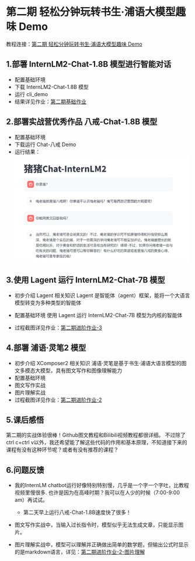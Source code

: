 ﻿# 第二期 轻松分钟玩转书生·浦语大模型趣味 Demo
教程连接：[第二期 轻松分钟玩转书生·浦语大模型趣味 Demo](https://github.com/InternLM/Tutorial/blob/camp2/helloworld/hello_world.md)
## 1.部署 InternLM2-Chat-1.8B 模型进行智能对话

- 配置基础环境
- 下载 InternLM2-Chat-1.8B 模型
- 运行 cli_demo
- 结果详见作业：[第二期基础作业](https://github.com/Cakeeeeey/-/blob/main/Lesson2/homework/Lesson2_Homework.md#1%E5%9F%BA%E7%A1%80%E4%BD%9C%E4%B8%9A)

## 2.部署实战营优秀作品 八戒-Chat-1.8B 模型
- 配置基础环境
- 下载运行 Chat-八戒 Demo
- 运行结果：![ ](images/PigChat.png)

## 3.使用 Lagent 运行 InternLM2-Chat-7B 模型
- 初步介绍 Lagent 相关知识
        Lagent 是智能体（agent）框架，能将一个大语言模型转变为多种类型的智能体

- 配置基础环境
    使用 Lagent 运行 InternLM2-Chat-7B 模型为内核的智能体
- 过程截图详见作业：[第二期进阶作业-3](https://github.com/Cakeeeeey/-/blob/main/Lesson2/homework/Lesson2_Homework.md#23-%E5%AE%8C%E6%88%90-lagent-%E5%B7%A5%E5%85%B7%E8%B0%83%E7%94%A8-%E6%95%B0%E6%8D%AE%E5%88%86%E6%9E%90-demo-%E9%83%A8%E7%BD%B2)


## 4.部署 浦语·灵笔2 模型
- 初步介绍 XComposer2 相关知识
        浦语·灵笔是基于书生·浦语大语言模型的图文多模态大模型，具有图文写作和图像理解能力
- 配置基础环境
- 图文写作实战
- 图片理解实战
- 过程截图详见作业：[第二期进阶作业-2](https://github.com/Cakeeeeey/-/blob/main/Lesson2/homework/Lesson2_Homework.md#22-%E6%B5%A6%E8%AF%AD%E7%81%B5%E7%AC%942-%E7%9A%84-%E5%9B%BE%E6%96%87%E5%88%9B%E4%BD%9C-%E5%8F%8A-%E8%A7%86%E8%A7%89%E9%97%AE%E7%AD%94-%E9%83%A8%E7%BD%B2)


## 5.课后感悟
第二期的实战体验很棒！Github图文教程和Bilibili视频教程都很详细。
不过除了ctrl c+ctrl v以外，我还希望能了解这些代码的作用和基本原理，不知道接下来的课程有没有这种环节呢？或者有没有推荐的课程？

## 6.问题反馈
- 我的InternLM chatbot运行好像特别特别慢，几乎是一个字一个字吐，比教程视频里慢很多.
也许是因为在高峰时期？我可以在人少的时候（7:00-9:00 am）再试试。
	- 第二天早上运行八戒-Chat-1.8B速度快了很多！

- 图文写作实战中，当输入过长指令时，模型似乎无法生成文章，只能显示图片。
- 图片理解实战中，模型可以理解并正确做出简单的数学题，但输出公式时显示的是markdown语言，详见：[第二期进阶作业-2-图片理解](https://github.com/Cakeeeeey/-/blob/main/Lesson2/homework/Lesson2_Homework.md#223%E5%9B%BE%E7%89%87%E7%90%86%E8%A7%A3%E5%AE%9E%E6%88%98)
